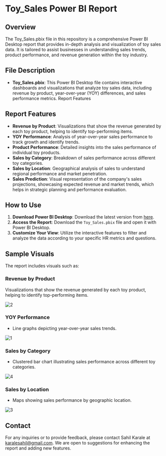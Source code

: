 # Toy_Sales Power BI Report

## Overview
The Toy_Sales.pbix file in this repository is a comprehensive Power BI Desktop report that provides in-depth analysis and visualization of toy sales data. It is tailored to assist businesses in understanding sales trends, product performance, and revenue generation within the toy industry.

## File Description
- **Toy_Sales.pbix**: This Power BI Desktop file contains interactive dashboards and visualizations that analyze toy sales data, including revenue by product, year-over-year (YOY) differences, and sales performance metrics.
Report Features

## Report Features
- **Revenue by Product**: Visualizations that show the revenue generated by each toy product, helping to identify top-performing items.
- **YOY Performance**: Analysis of year-over-year sales performance to track growth and identify trends.
- **Product Performance**: Detailed insights into the sales performance of individual toy products.
- **Sales by Category**: Breakdown of sales performance across different toy categories.
- **Sales by Location**: Geographical analysis of sales to understand regional performance and market penetration.
- **Sales Prediction**: Visual representation of the company's sales projections, showcasing expected revenue and market trends, which helps in strategic planning and performance evaluation.

## How to Use
1. **Download Power BI Desktop**: Download the latest version from [here](https://powerbi.microsoft.com/desktop/).
2. **Access the Report**: Download the `Toy_Sales.pbix` file and open it with Power BI Desktop.
3. **Customize Your View**: Utilize the interactive features to filter and analyze the data according to your specific HR metrics and questions.

## Sample Visuals
The report includes visuals such as:

### Revenue by Product
Visualizations that show the revenue generated by each toy product, helping to identify top-performing items.

![2](https://github.com/user-attachments/assets/f60a3bc6-8f21-442b-a7a7-6832ee2da06c)


### YOY Performance
- Line graphs depicting year-over-year sales trends.

![1](https://github.com/user-attachments/assets/c1055374-ac5b-4c2d-801f-682bb865a979)




### Sales by Category
- Clustered bar chart illustrating sales performance across different toy categories.

![4](https://github.com/user-attachments/assets/29ae17b0-4a5a-4ce6-ad13-1806e110b477)


### Sales by Location
- Maps showing sales performance by geographic location.

![3](https://github.com/user-attachments/assets/418c1e71-1bd8-46d3-a8f3-15ba99ff9cb8)


## Contact
For any inquiries or to provide feedback, please contact Sahil Karale at karalesahil@gmail.com. We are open to suggestions for enhancing the report and adding new features.
